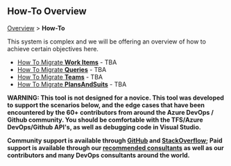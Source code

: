 ## How-To Overview

[Overview](.././index.md) > **How-To**

This system is complex and we will be offering an overview of how to achieve certain objectives here.

- [How To Migrate **Work Items**](../HowTo/index.md) - TBA
- [How To Migrate **Queries**](../HowTo/index.md) - TBA
- [How To Migrate **Teams**](../HowTo/index.md) - TBA
- [How To Migrate **PlansAndSuits**](../HowTo/index.md) - TBA

**WARNING: This tool is not designed for a novice. This tool was developed to support the scenarios below, 
and the edge cases that have been encountered by the 60+ contributors from around the Azure DevOps / Github community. 
You should be comfortable with the TFS/Azure DevOps/Github API's, as well as debugging code in Visual Studio.**

**Community support is available through [GitHub](https://github.com/nkdAgility/azure-devops-migration-tools) 
and [StackOverflow](https://stackoverflow.com/questions/tagged/azure-devops-migration-tools); 
Paid support is available through our [recommended consultants](http://nkdagility.github.io/azure-devops-migration-tools/#support) 
as well as our contributors and many DevOps consultants around the world.**


